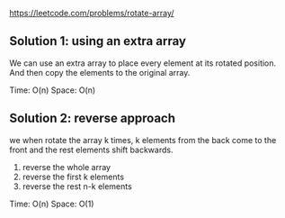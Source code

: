 https://leetcode.com/problems/rotate-array/

## Solution 1: using an extra array

We can use an extra array to place every element at its rotated position. And then copy the elements to the original array.

Time: O(n)
Space: O(n)

## Solution 2: reverse approach

we when rotate the array k times, k elements from the back come to the front and the rest elements shift backwards.

1. reverse the whole array
2. reverse the first k elements
3. reverse the rest n-k elements

Time: O(n)
Space: O(1)
